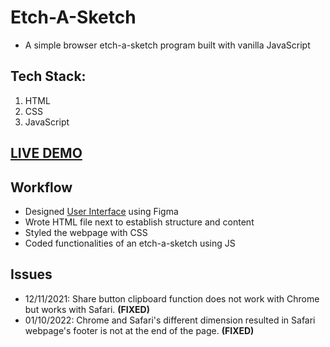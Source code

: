 # Etch-A-Sketch

- A simple browser etch-a-sketch program built with vanilla JavaScript

## Tech Stack:

  1. HTML
  2. CSS
  3. JavaScript

[**LIVE DEMO**](https://flaviaouyang.github.io/etch-a-sketch/)
---

## Workflow

- Designed [User Interface](img/UI.png) using Figma
- Wrote HTML file next to establish structure and content
- Styled the webpage with CSS
- Coded functionalities of an etch-a-sketch using JS

## Issues

- 12/11/2021: Share button clipboard function does not work with Chrome but works with Safari. **(FIXED)**
- 01/10/2022: Chrome and Safari's different dimension resulted in Safari webpage's footer is not at the end of the page. **(FIXED)**
